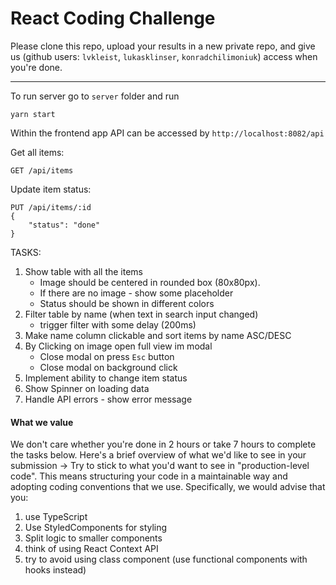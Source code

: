 # React Coding Challenge

Please clone this repo, upload your results in a new private repo, and give us (github users: `lvkleist`, `lukasklinser`, `konradchilimoniuk`) access when you're done.

---

To run server go to `server` folder and run
```
yarn start
```

Within the frontend app API can be accessed by `http://localhost:8082/api`

Get all items:
```
GET /api/items
```

Update item status:
```
PUT /api/items/:id
{
    "status": "done"
}
```

TASKS:

1. Show table with all the items
    - Image should be centered in rounded box (80x80px).
    - If there are no image - show some placeholder
    - Status should be shown in different colors 
2. Filter table by name (when text in search input changed) 
    - trigger filter with some delay (200ms)
3. Make name column clickable and sort items by name ASC/DESC
4. By Clicking on image open full view im modal
    - Close modal on press `Esc` button
    - Close modal on background click
5. Implement ability to change item status 
6. Show Spinner on loading data
7. Handle API errors - show error message


#### What we value
We don't care whether you're done in 2 hours or take 7 hours to complete the tasks below. Here's a brief overview of what we'd like to see in your submission →
Try to stick to what you'd want to see in "production-level code". This means structuring your code in a maintainable way and adopting coding conventions that we use. Specifically, we would advise that you:
1. use TypeScript
2. Use StyledComponents for styling
3. Split logic to smaller components
4. think of using React Context API
5. try to avoid using class component (use functional components with hooks instead)
